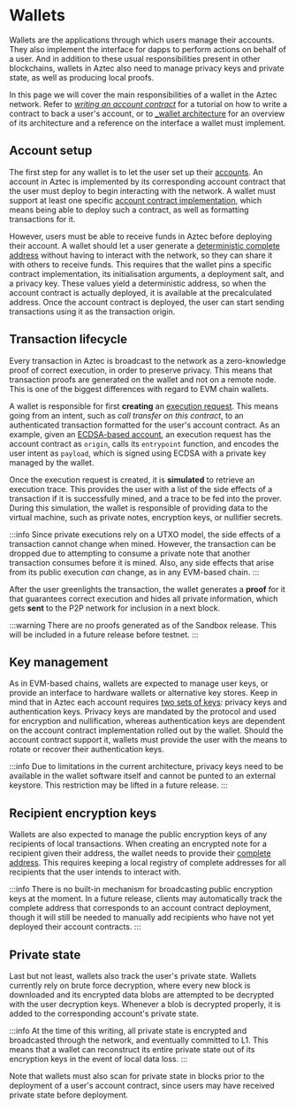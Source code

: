 # Wallets

Wallets are the applications through which users manage their accounts. They also implement the interface for dapps to perform actions on behalf of a user. And in addition to these usual responsibilities present in other blockchains, wallets in Aztec also need to manage privacy keys and private state, as well as producing local proofs.

In this page we will cover the main responsibilities of a wallet in the Aztec network. Refer to [_writing an account contract_](./writing_an_account_contract.md) for a tutorial on how to write a contract to back a user's account, or to [_wallet architecture](./architecture.md) for an overview of its architecture and a reference on the interface a wallet must implement.

## Account setup

The first step for any wallet is to let the user set up their [accounts](../../concepts/foundation/accounts/main.md). An account in Aztec is implemented by its corresponding account contract that the user must deploy to begin interacting with the network. A wallet must support at least one specific [account contract implementation](./writing_an_account_contract.md), which means being able to deploy such a contract, as well as formatting transactions for it.

However, users must be able to receive funds in Aztec before deploying their account. A wallet should let a user generate a [deterministic complete address](../../concepts/foundation/accounts/keys.md#addresses-partial-addresses-and-public-keys) without having to interact with the network, so they can share it with others to receive funds. This requires that the wallet pins a specific contract implementation, its initialisation arguments, a deployment salt, and a privacy key. These values yield a deterministic address, so when the account contract is actually deployed, it is available at the precalculated address. Once the account contract is deployed, the user can start sending transactions using it as the transaction origin.

## Transaction lifecycle

Every transaction in Aztec is broadcast to the network as a zero-knowledge proof of correct execution, in order to preserve privacy. This means that transaction proofs are generated on the wallet and not on a remote node. This is one of the biggest differences with regard to EVM chain wallets.

A wallet is responsible for first **creating** an [execution request](../../concepts/foundation/accounts/main.md#execution-requests). This means going from an intent, such as _call transfer on this contract_, to an authenticated transaction formatted for the user's account contract. As an example, given an [ECDSA-based account](https://github.com/AztecProtocol/aztec-packages/blob/95d1350b23b6205ff2a7d3de41a37e0bc9ee7640/yarn-project/noir-contracts/src/contracts/ecdsa_account_contract/src/main.nr#L1), an execution request has the account contract as `origin`, calls its `entrypoint` function, and encodes the user intent as `payload`, which is signed using ECDSA with a private key managed by the wallet.

Once the execution request is created, it is **simulated** to retrieve an execution trace. This provides the user with a list of the side effects of a transaction if it is successfully mined, and a trace to be fed into the prover. During this simulation, the wallet is responsible of providing data to the virtual machine, such as private notes, encryption keys, or nullifier secrets.

:::info
Since private executions rely on a UTXO model, the side effects of a transaction cannot change when mined. However, the transaction can be dropped due to attempting to consume a private note that another transaction consumes before it is mined. Also, any side effects that arise from its public execution _can_ change, as in any EVM-based chain.
:::

After the user greenlights the transaction, the wallet generates a **proof** for it that guarantees correct execution and hides all private information, which gets **sent** to the P2P network for inclusion in a next block.

:::warning
There are no proofs generated as of the Sandbox release. This will be included in a future release before testnet.
:::
## Key management

As in EVM-based chains, wallets are expected to manage user keys, or provide an interface to hardware wallets or alternative key stores. Keep in mind that in Aztec each account requires [two sets of keys](../../concepts/foundation/accounts/keys.md): privacy keys and authentication keys. Privacy keys are mandated by the protocol and used for encryption and nullification, whereas authentication keys are dependent on the account contract implementation rolled out by the wallet. Should the account contract support it, wallets must provide the user with the means to rotate or recover their authentication keys.

:::info
Due to limitations in the current architecture, privacy keys need to be available in the wallet software itself and cannot be punted to an external keystore. This restriction may be lifted in a future release.
:::
## Recipient encryption keys

Wallets are also expected to manage the public encryption keys of any recipients of local transactions. When creating an encrypted note for a recipient given their address, the wallet needs to provide their [complete address](../../concepts/foundation/accounts/keys.md#addresses-partial-addresses-and-public-keys). This requires keeping a local registry of complete addresses for all recipients that the user intends to interact with.

:::info
There is no built-in mechanism for broadcasting public encryption keys at the moment. In a future release, clients may automatically track the complete address that corresponds to an account contract deployment, though it will still be needed to manually add recipients who have not yet deployed their account contracts.
:::

## Private state

Last but not least, wallets also track the user's private state. Wallets currently rely on brute force decryption, where every new block is downloaded and its encrypted data blobs are attempted to be decrypted with the user decryption keys. Whenever a blob is decrypted properly, it is added to the corresponding account's private state.

:::info
At the time of this writing, all private state is encrypted and broadcasted through the network, and eventually committed to L1. This means that a wallet can reconstruct its entire private state out of its encryption keys in the event of local data loss.
:::

Note that wallets must also scan for private state in blocks prior to the deployment of a user's account contract, since users may have received private state before deployment.
